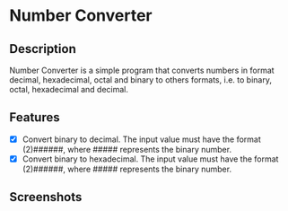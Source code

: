 # **Number Converter**

## **Description**

Number Converter is a simple program that converts numbers in format decimal, hexadecimal, octal and binary to others formats, i.e. to binary, octal, hexadecimal and decimal.

## **Features**

+ [x] Convert binary to decimal. The input value must have the format (2)######, where ##### represents the binary number.
+ [x] Convert binary to hexadecimal. The input value must have the format (2)######, where ##### represents the binary number.

## **Screenshots**